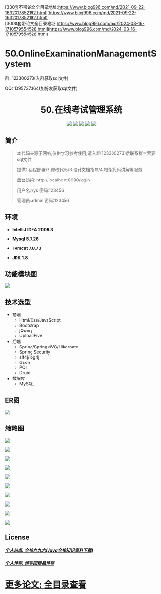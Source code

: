 [330套不带论文全目录地址:https://www.blog996.com/md/2021-09-22-1632317852192.html](https://www.blog996.com/md/2021-09-22-1632317852192.html)<br/>
[3000套带论文全目录地址:https://www.blog996.com/md/2024-03-16-1710579554528.html](https://www.blog996.com/md/2024-03-16-1710579554528.html)
# 50.OnlineExaminationManagementSystem

<p>群: 123300273(入群获取sql文件)</p>
<p>QQ: 1095737364(加好友获取sql文件)</p>

<p><h1 align="center">50.在线考试管理系统</h1></p>


<p align="center">
	<img src="https://img.shields.io/badge/jdk-1.8-orange.svg"/>
    <img src="https://img.shields.io/badge/spring-5.x-lightgrey.svg"/>
    <img src="https://img.shields.io/badge/springmvc-3.x-blue.svg"/>
    <img src="https://img.shields.io/badge/hibernate-3.x-blue.svg"/>
    <img src="https://img.shields.io/badge/JPA-3.x-blue.svg"/>
</p>

## 简介


> 本代码来源于网络,仅供学习参考使用,请入群(123300273)后联系群主索要sql文件!
>
> 提供1.远程部署/2.修改代码/3.设计文档指导/4.框架代码讲解等服务
> 
> 后台访问: http://localhost:8080/login
>
> 用户名:yys  密码:123456
> 
> 管理员:admin 密码:123456


## 环境

- <b>IntelliJ IDEA 2009.3</b>

- <b>Mysql 5.7.26</b>

- <b>Tomcat 7.0.73</b>

- <b>JDK 1.8</b>

## 功能模块图
![](https://img2020.cnblogs.com/blog/588112/202110/588112-20211022231239126-1970246175.png)

## 技术选型

* 前端
    * Html/Css/JavaScript
    * Bootstrap
    * jQuery
    * UploadFive
* 后端
    * Spring/SpringMVC/Hibernate
    * Spring Security
    * slf4j/log4j
    * Gson
    * POI
    * Druid
* 数据库
    * MySQL


## ER图
![](https://img2020.cnblogs.com/blog/588112/202110/588112-20211022231611762-1211464264.png)


## 缩略图

![](https://img2020.cnblogs.com/blog/588112/202110/588112-20211022231309665-1344191621.png)

![](https://img2020.cnblogs.com/blog/588112/202110/588112-20211022231313825-1546667687.png)

![](https://img2020.cnblogs.com/blog/588112/202110/588112-20211022231317941-1020418587.png)

![](https://img2020.cnblogs.com/blog/588112/202110/588112-20211022231322098-613850941.png)

![](https://img2020.cnblogs.com/blog/588112/202110/588112-20211022231325563-1276745787.png)

![](https://img2020.cnblogs.com/blog/588112/202110/588112-20211022231329801-146389272.png)

![](https://img2020.cnblogs.com/blog/588112/202110/588112-20211022231336032-1568199541.png)

![](https://img2020.cnblogs.com/blog/588112/202110/588112-20211022231341102-557921544.png)

![](https://img2020.cnblogs.com/blog/588112/202110/588112-20211022231345401-1741642194.png)

![](https://img2020.cnblogs.com/blog/588112/202110/588112-20211022231350913-2010858715.png)


## License

##### [个人站点: 全栈九九六(Java全栈知识资料下载)](https://www.blog996.com/)
##### [个人博客: 博客园精品博客](https://www.cnblogs.com/yysbolg/)
# [更多论文: 全目录查看](https://www.blog996.com/md/2021-09-22-1632317852192.html)





